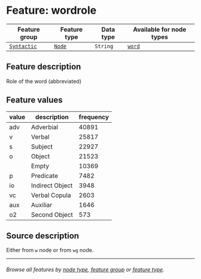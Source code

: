 # Feature: wordrole

Feature group | Feature type | Data type | Available for node types
---  | --- | --- | ---
[`Syntactic`](featuresbygroup.md#syntactic-features) | [`Node`](featuresbyfeaturetype.md#node-features) | `String`  | [`word`](featuresbynodetype.md#word-nodes)

## Feature description 

Role of the word (abbreviated)

## Feature values

value | description |frequency
--- | --- | ---
adv | Adverbial	| 40891
v | Verbal | 25817
s |Subject | 22927
o | Object | 21523
` ` | Empty | 10369
p |Predicate | 7482
io | Indirect Object | 3948
vc | Verbal Copula | 2603
aux | Auxiliar | 1646
o2 | Second Object | 573
  
## Source description

Either from `w` node or from `wg` node.

---
###### *Browse all features by [node type](featuresbynodetype.md#readme), [feature group](featuresbygroup.md#readme) or [feature type](featuresbyfeaturetype.md#readme).*
